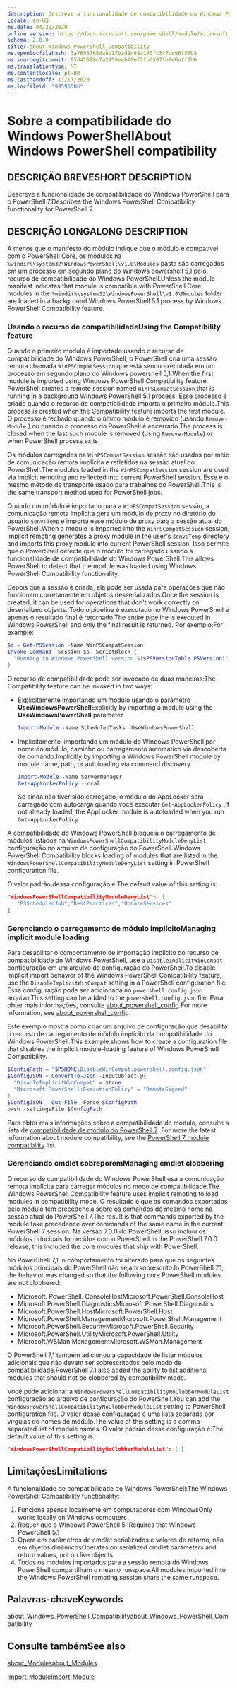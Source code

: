 ```yaml
---
description: Descreve a funcionalidade de compatibilidade do Windows PowerShell para o PowerShell 7.
Locale: en-US
ms.date: 04/22/2020
online version: https://docs.microsoft.com/powershell/module/microsoft.powershell.core/about/about_windows_powershell_compatibility?view=powershell-7.2&WT.mc_id=ps-gethelp
schema: 2.0.0
title: about_Windows_PowerShell_Compatibility
ms.openlocfilehash: 3a7605765da8c17bad2d98a1d3fc3f7cc96f57b8
ms.sourcegitcommit: 95d41698c7a2450eeb70ef2fb6507fe7e6eff3b6
ms.translationtype: MT
ms.contentlocale: pt-BR
ms.lasthandoff: 11/17/2020
ms.locfileid: "99596586"
---
```

# <a name="about-windows-powershell-compatibility"></a><span data-ttu-id="b22f0-103">Sobre a compatibilidade do Windows PowerShell</span><span class="sxs-lookup"><span data-stu-id="b22f0-103">About Windows PowerShell compatibility</span></span>

## <a name="short-description"></a><span data-ttu-id="b22f0-104">DESCRIÇÃO BREVE</span><span class="sxs-lookup"><span data-stu-id="b22f0-104">SHORT DESCRIPTION</span></span>

<span data-ttu-id="b22f0-105">Descreve a funcionalidade de compatibilidade do Windows PowerShell para o PowerShell 7.</span><span class="sxs-lookup"><span data-stu-id="b22f0-105">Describes the Windows PowerShell Compatibility functionality for PowerShell 7.</span></span>

## <a name="long-description"></a><span data-ttu-id="b22f0-106">DESCRIÇÃO LONGA</span><span class="sxs-lookup"><span data-stu-id="b22f0-106">LONG DESCRIPTION</span></span>

<span data-ttu-id="b22f0-107">A menos que o manifesto do módulo indique que o módulo é compatível com o PowerShell Core, os módulos na `%windir%\system32\WindowsPowerShell\v1.0\Modules` pasta são carregados em um processo em segundo plano do Windows powershell 5,1 pelo recurso de compatibilidade do Windows PowerShell.</span><span class="sxs-lookup"><span data-stu-id="b22f0-107">Unless the module manifest indicates that module is compatible with PowerShell Core, modules in the `%windir%\system32\WindowsPowerShell\v1.0\Modules` folder are loaded in a background Windows PowerShell 5.1 process by Windows PowerShell Compatibility feature.</span></span>

### <a name="using-the-compatibility-feature"></a><span data-ttu-id="b22f0-108">Usando o recurso de compatibilidade</span><span class="sxs-lookup"><span data-stu-id="b22f0-108">Using the Compatibility feature</span></span>

<span data-ttu-id="b22f0-109">Quando o primeiro módulo é importado usando o recurso de compatibilidade do Windows PowerShell, o PowerShell cria uma sessão remota chamada `WinPSCompatSession` que está sendo executada em um processo em segundo plano do Windows powershell 5,1.</span><span class="sxs-lookup"><span data-stu-id="b22f0-109">When the first module is imported using Windows PowerShell Compatibility feature, PowerShell creates a remote session named `WinPSCompatSession` that is running in a background Windows PowerShell 5.1 process.</span></span> <span data-ttu-id="b22f0-110">Esse processo é criado quando o recurso de compatibilidade importa o primeiro módulo.</span><span class="sxs-lookup"><span data-stu-id="b22f0-110">This process is created when the Compatibility feature imports the first module.</span></span> <span data-ttu-id="b22f0-111">O processo é fechado quando o último módulo é removido (usando `Remove-Module` ) ou quando o processo do PowerShell é encerrado.</span><span class="sxs-lookup"><span data-stu-id="b22f0-111">The process is closed when the last such module is removed (using `Remove-Module`) or when PowerShell process exits.</span></span>

<span data-ttu-id="b22f0-112">Os módulos carregados na `WinPSCompatSession` sessão são usados por meio de comunicação remota implícita e refletidos na sessão atual do PowerShell.</span><span class="sxs-lookup"><span data-stu-id="b22f0-112">The modules loaded in the `WinPSCompatSession` session are used via implicit remoting and reflected into current PowerShell session.</span></span> <span data-ttu-id="b22f0-113">Esse é o mesmo método de transporte usado para trabalhos do PowerShell.</span><span class="sxs-lookup"><span data-stu-id="b22f0-113">This is the same transport method used for PowerShell jobs.</span></span>

<span data-ttu-id="b22f0-114">Quando um módulo é importado para a `WinPSCompatSession` sessão, a comunicação remota implícita gera um módulo de proxy no diretório do usuário `$env:Temp` e importa esse módulo de proxy para a sessão atual do PowerShell.</span><span class="sxs-lookup"><span data-stu-id="b22f0-114">When a module is imported into the `WinPSCompatSession` session, implicit remoting generates a proxy module in the user's `$env:Temp` directory and imports this proxy module into current PowerShell session.</span></span> <span data-ttu-id="b22f0-115">Isso permite que o PowerShell detecte que o módulo foi carregado usando a funcionalidade de compatibilidade do Windows PowerShell.</span><span class="sxs-lookup"><span data-stu-id="b22f0-115">This allows PowerShell to detect that the module was loaded using Windows PowerShell Compatibility functionality.</span></span>

<span data-ttu-id="b22f0-116">Depois que a sessão é criada, ela pode ser usada para operações que não funcionam corretamente em objetos desserializados.</span><span class="sxs-lookup"><span data-stu-id="b22f0-116">Once the session is created, it can be used for operations that don't work correctly on deserialized objects.</span></span> <span data-ttu-id="b22f0-117">Todo o pipeline é executado no Windows PowerShell e apenas o resultado final é retornado.</span><span class="sxs-lookup"><span data-stu-id="b22f0-117">The entire pipeline is executed in Windows PowerShell and only the final result is returned.</span></span> <span data-ttu-id="b22f0-118">Por exemplo:</span><span class="sxs-lookup"><span data-stu-id="b22f0-118">For example:</span></span>

```powershell
$s = Get-PSSession -Name WinPSCompatSession
Invoke-Command -Session $s -ScriptBlock {
  "Running in Windows PowerShell version $($PSVersionTable.PSVersion)"
}
```

<span data-ttu-id="b22f0-119">O recurso de compatibilidade pode ser invocado de duas maneiras:</span><span class="sxs-lookup"><span data-stu-id="b22f0-119">The Compatibility feature can be invoked in two ways:</span></span>

- <span data-ttu-id="b22f0-120">Explicitamente importando um módulo usando o parâmetro **UseWindowsPowerShell**</span><span class="sxs-lookup"><span data-stu-id="b22f0-120">Explicitly by importing a module using the **UseWindowsPowerShell** parameter</span></span>

   ```powershell
   Import-Module -Name ScheduledTasks -UseWindowsPowerShell
   ```

- <span data-ttu-id="b22f0-121">Implicitamente, importando um módulo do Windows PowerShell por nome do módulo, caminho ou carregamento automático via descoberta de comando.</span><span class="sxs-lookup"><span data-stu-id="b22f0-121">Implicitly by importing a Windows PowerShell module by module name, path, or autoloading via command discovery.</span></span>

   ```powershell
   Import-Module -Name ServerManager
   Get-AppLockerPolicy -Local
   ```

   <span data-ttu-id="b22f0-122">Se ainda não tiver sido carregado, o módulo do AppLocker será carregado com autocarga quando você executar  `Get-AppLockerPolicy` .</span><span class="sxs-lookup"><span data-stu-id="b22f0-122">If not already loaded, the AppLocker module is autoloaded when you run  `Get-AppLockerPolicy`.</span></span>

<span data-ttu-id="b22f0-123">A compatibilidade do Windows PowerShell bloqueia o carregamento de módulos listados na `WindowsPowerShellCompatibilityModuleDenyList` configuração no arquivo de configuração do PowerShell.</span><span class="sxs-lookup"><span data-stu-id="b22f0-123">Windows PowerShell Compatibility blocks loading of modules that are listed in the `WindowsPowerShellCompatibilityModuleDenyList` setting in PowerShell configuration file.</span></span>

<span data-ttu-id="b22f0-124">O valor padrão dessa configuração é:</span><span class="sxs-lookup"><span data-stu-id="b22f0-124">The default value of this setting is:</span></span>

```json
"WindowsPowerShellCompatibilityModuleDenyList":  [
   "PSScheduledJob","BestPractices","UpdateServices"
]
```

### <a name="managing-implicit-module-loading"></a><span data-ttu-id="b22f0-125">Gerenciando o carregamento de módulo implícito</span><span class="sxs-lookup"><span data-stu-id="b22f0-125">Managing implicit module loading</span></span>

<span data-ttu-id="b22f0-126">Para desabilitar o comportamento de importação implícito do recurso de compatibilidade do Windows PowerShell, use a `DisableImplicitWinCompat` configuração em um arquivo de configuração do PowerShell.</span><span class="sxs-lookup"><span data-stu-id="b22f0-126">To disable implicit import behavior of the Windows PowerShell Compatibility feature, use the `DisableImplicitWinCompat` setting in a PowerShell configuration file.</span></span> <span data-ttu-id="b22f0-127">Essa configuração pode ser adicionada ao `powershell.config.json` arquivo.</span><span class="sxs-lookup"><span data-stu-id="b22f0-127">This setting can be added to the `powershell.config.json` file.</span></span> <span data-ttu-id="b22f0-128">Para obter mais informações, consulte [about_powershell_config](about_powershell_config.md).</span><span class="sxs-lookup"><span data-stu-id="b22f0-128">For more information, see [about_powershell_config](about_powershell_config.md).</span></span>

<span data-ttu-id="b22f0-129">Este exemplo mostra como criar um arquivo de configuração que desabilita o recurso de carregamento de módulo implícito da compatibilidade do Windows PowerShell.</span><span class="sxs-lookup"><span data-stu-id="b22f0-129">This example shows how to create a configuration file that disables the implicit module-loading feature of Windows PowerShell Compatibility.</span></span>

```powershell
$ConfigPath = "$PSHOME\DisableWinCompat.powershell.config.json"
$ConfigJSON = ConvertTo-Json -InputObject @{
  "DisableImplicitWinCompat" = $true
  "Microsoft.PowerShell:ExecutionPolicy" = "RemoteSigned"
}
$ConfigJSON | Out-File -Force $ConfigPath
pwsh -settingsFile $ConfigPath
```

<span data-ttu-id="b22f0-130">Para obter mais informações sobre a compatibilidade de módulo, consulte a lista de [compatibilidade de módulo do PowerShell 7](https://aka.ms/PSModuleCompat) .</span><span class="sxs-lookup"><span data-stu-id="b22f0-130">For more the latest information about module compatibility, see the [PowerShell 7 module compatibility](https://aka.ms/PSModuleCompat) list.</span></span>

### <a name="managing-cmdlet-clobbering"></a><span data-ttu-id="b22f0-131">Gerenciando cmdlet sobreporem</span><span class="sxs-lookup"><span data-stu-id="b22f0-131">Managing cmdlet clobbering</span></span>

<span data-ttu-id="b22f0-132">O recurso de compatibilidade do Windows PowerShell usa a comunicação remota implícita para carregar módulos no modo de compatibilidade.</span><span class="sxs-lookup"><span data-stu-id="b22f0-132">The Windows PowerShell Compatibility feature uses implicit remoting to load modules in compatibility mode.</span></span> <span data-ttu-id="b22f0-133">O resultado é que os comandos exportados pelo módulo têm precedência sobre os comandos de mesmo nome na sessão atual do PowerShell 7.</span><span class="sxs-lookup"><span data-stu-id="b22f0-133">The result is that commands exported by the module take precedence over commands of the same name in the current PowerShell 7 session.</span></span> <span data-ttu-id="b22f0-134">Na versão 7.0.0 do PowerShell, isso incluiu os módulos principais fornecidos com o PowerShell.</span><span class="sxs-lookup"><span data-stu-id="b22f0-134">In the PowerShell 7.0.0 release, this included the core modules that ship with PowerShell.</span></span>

<span data-ttu-id="b22f0-135">No PowerShell 7,1, o comportamento foi alterado para que os seguintes módulos principais do PowerShell não sejam sobrescrito:</span><span class="sxs-lookup"><span data-stu-id="b22f0-135">In PowerShell 7.1, the behavior was changed so that the following core PowerShell modules are not clobbered:</span></span>

- <span data-ttu-id="b22f0-136">Microsoft. PowerShell. ConsoleHost</span><span class="sxs-lookup"><span data-stu-id="b22f0-136">Microsoft.PowerShell.ConsoleHost</span></span>
- <span data-ttu-id="b22f0-137">Microsoft.PowerShell.Diagnostics</span><span class="sxs-lookup"><span data-stu-id="b22f0-137">Microsoft.PowerShell.Diagnostics</span></span>
- <span data-ttu-id="b22f0-138">Microsoft.PowerShell.Host</span><span class="sxs-lookup"><span data-stu-id="b22f0-138">Microsoft.PowerShell.Host</span></span>
- <span data-ttu-id="b22f0-139">Microsoft.PowerShell.Management</span><span class="sxs-lookup"><span data-stu-id="b22f0-139">Microsoft.PowerShell.Management</span></span>
- <span data-ttu-id="b22f0-140">Microsoft.PowerShell.Security</span><span class="sxs-lookup"><span data-stu-id="b22f0-140">Microsoft.PowerShell.Security</span></span>
- <span data-ttu-id="b22f0-141">Microsoft.PowerShell.Utility</span><span class="sxs-lookup"><span data-stu-id="b22f0-141">Microsoft.PowerShell.Utility</span></span>
- <span data-ttu-id="b22f0-142">Microsoft.WSMan.Management</span><span class="sxs-lookup"><span data-stu-id="b22f0-142">Microsoft.WSMan.Management</span></span>

<span data-ttu-id="b22f0-143">O PowerShell 7,1 também adicionou a capacidade de listar módulos adicionais que não devem ser sobrescritodos pelo modo de compatibilidade.</span><span class="sxs-lookup"><span data-stu-id="b22f0-143">PowerShell 7.1 also added the ability to list additional modules that should not be clobbered by compatibility mode.</span></span>

<span data-ttu-id="b22f0-144">Você pode adicionar a `WindowsPowerShellCompatibilityNoClobberModuleList` configuração ao arquivo de configuração do PowerShell.</span><span class="sxs-lookup"><span data-stu-id="b22f0-144">You can add the `WindowsPowerShellCompatibilityNoClobberModuleList` setting to PowerShell configuration file.</span></span> <span data-ttu-id="b22f0-145">O valor dessa configuração é uma lista separada por vírgulas de nomes de módulo.</span><span class="sxs-lookup"><span data-stu-id="b22f0-145">The value of this setting is a comma-separated list of module names.</span></span> <span data-ttu-id="b22f0-146">O valor padrão dessa configuração é:</span><span class="sxs-lookup"><span data-stu-id="b22f0-146">The default value of this setting is:</span></span>

```json
"WindowsPowerShellCompatibilityNoClobberModuleList": [ ]
```

## <a name="limitations"></a><span data-ttu-id="b22f0-147">Limitações</span><span class="sxs-lookup"><span data-stu-id="b22f0-147">Limitations</span></span>

<span data-ttu-id="b22f0-148">A funcionalidade de compatibilidade do Windows PowerShell:</span><span class="sxs-lookup"><span data-stu-id="b22f0-148">The Windows PowerShell Compatibility functionality:</span></span>

1. <span data-ttu-id="b22f0-149">Funciona apenas localmente em computadores com Windows</span><span class="sxs-lookup"><span data-stu-id="b22f0-149">Only works locally on Windows computers</span></span>
1. <span data-ttu-id="b22f0-150">Requer que o Windows PowerShell 5,1</span><span class="sxs-lookup"><span data-stu-id="b22f0-150">Requires that Windows PowerShell 5.1</span></span>
1. <span data-ttu-id="b22f0-151">Opera em parâmetros de cmdlet serializados e valores de retorno, não em objetos dinâmicos</span><span class="sxs-lookup"><span data-stu-id="b22f0-151">Operates on serialized cmdlet parameters and return values, not on live objects</span></span>
1. <span data-ttu-id="b22f0-152">Todos os módulos importados para a sessão remota do Windows PowerShell compartilham o mesmo runspace.</span><span class="sxs-lookup"><span data-stu-id="b22f0-152">All modules imported into the Windows PowerShell remoting session share the same runspace.</span></span>

## <a name="keywords"></a><span data-ttu-id="b22f0-153">Palavras-chave</span><span class="sxs-lookup"><span data-stu-id="b22f0-153">Keywords</span></span>

<span data-ttu-id="b22f0-154">about_Windows_PowerShell_Compatibility</span><span class="sxs-lookup"><span data-stu-id="b22f0-154">about_Windows_PowerShell_Compatibility</span></span>

## <a name="see-also"></a><span data-ttu-id="b22f0-155">Consulte também</span><span class="sxs-lookup"><span data-stu-id="b22f0-155">See also</span></span>

[<span data-ttu-id="b22f0-156">about_Modules</span><span class="sxs-lookup"><span data-stu-id="b22f0-156">about_Modules</span></span>](about_Modules.md)

[<span data-ttu-id="b22f0-157">Import-Module</span><span class="sxs-lookup"><span data-stu-id="b22f0-157">Import-Module</span></span>](xref:Microsoft.PowerShell.Core.Import-Module)

